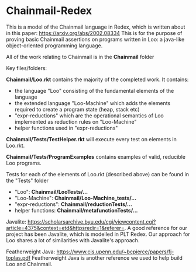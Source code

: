 # Chainmail-Redex

This is a model of the Chainmail language in Redex, which is written about in this paper: https://arxiv.org/abs/2002.08334
This is for the purpose of proving basic Chainmail assertions on programs written in Loo: a java-like object-oriented programming language.

All of the work relating to Chainmail is in the **Chainmail** folder

Key files/folders:

**Chainmail/Loo.rkt** contains the majority of the completed work. It contains:
- the language "Loo" consisting of the fundamental elements of the language 
- the extended language "Loo-Machine" which adds the elements required to create a program state (heap, stack etc)
- "expr-reductions" which are the operational semantics of Loo implemented as reduction rules on "Loo-Machine"
- helper functions used in "expr-reductions"

**Chainmail/Tests/TestHelper.rkt** will execute every test on elements in Loo.rkt.

**Chainmail/Tests/ProgramExamples** contains examples of valid, reducible Loo programs.

Tests for each of the elements of Loo.rkt (described above) can be found in the "Tests" folder
- "Loo": **Chainmail/LooTests/...**
- "Loo-Machine": **Chainmail/Loo-Machine_tests/...**
- "expr-reductions": **Chainmail/reductionTests/...**
- helper functions: **Chainmail/metafunctionTests/...**


Javalite: https://scholarsarchive.byu.edu/cgi/viewcontent.cgi?article=4375&context=etd&httpsredir=1&referer=.
A good reference for our project has been Javalite, which is modelled in PLT Redex.
Our approach for Loo shares a lot of similarities with Javalite's approach.

Featherweight Java: https://www.cis.upenn.edu/~bcpierce/papers/fj-toplas.pdf
Featherweight Java is another reference we used to help build Loo and Chainmail.
